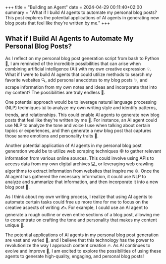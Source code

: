 +++
title = "Building an Agent"
date = 2024-04-29 00:11:40+02:00
summary = "What if I build AI agents to automate my personal blog posts? This post explores the potential applications of AI agents in generating new blog posts that feel like they're written by me."
+++
## What if I Build AI Agents to Automate My Personal Blog Posts?

As I reflect on my personal blog post generation script from bash to Python 🐍, I am reminded of the incredible possibilities that can arise when combining artificial intelligence (AI) with my own creative expression 💡. What if I were to build AI agents that could utilize methods to search my favorite websites 🔍, add personal anecdotes to my blog posts ✨, and scrape information from my own notes and ideas and incorporate that into my content? The possibilities are truly endless 🌟.

One potential approach would be to leverage natural language processing (NLP) techniques 📊 to analyze my own writing style and identify patterns, trends, and relationships. This could enable AI agents to generate new blog posts that feel like they're written by me 💬. For instance, an AI agent could use NLP to analyze the tone and voice I use when talking about certain topics or experiences, and then generate a new blog post that captures those same emotions and personality traits 📄.

Another potential application of AI agents in my personal blog post generation would be to utilize web scraping techniques 🕸️ to gather relevant information from various online sources. This could involve using APIs to access data from my own digital archives 💻, or leveraging web crawling algorithms to extract information from websites that inspire me 🌐. Once the AI agent has gathered the necessary information, it could use NLP to analyze and summarize that information, and then incorporate it into a new blog post 📄.

As I think about my own writing process, I realize that using AI agents to automate certain tasks could free up more time for me to focus on the creative aspects of writing ✍️. For example, I could use an AI agent to generate a rough outline or even entire sections of a blog post, allowing me to concentrate on crafting the tone and personality that makes my content unique 💖.

The potential applications of AI agents in my personal blog post generation are vast and varied 🌈, and I believe that this technology has the power to revolutionize the way I approach content creation 🔥. As AI continues to evolve and improve 🚀, I am excited to explore the possibilities of using these agents to generate high-quality, engaging, and personal blog posts!

